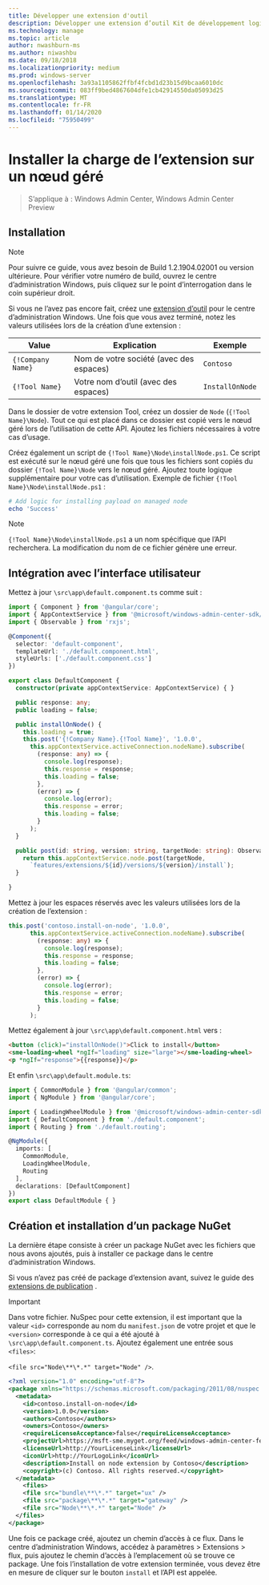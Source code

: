 ```yaml
---
title: Développer une extension d'outil
description: Développer une extension d’outil Kit de développement logiciel (SDK) du centre d’administration Windows (projet Honolulu)
ms.technology: manage
ms.topic: article
author: nwashburn-ms
ms.author: niwashbu
ms.date: 09/18/2018
ms.localizationpriority: medium
ms.prod: windows-server
ms.openlocfilehash: 3a93a1105862ffbf4fcbd1d23b15d9bcaa6010dc
ms.sourcegitcommit: 083ff9bed4867604dfe1cb42914550da05093d25
ms.translationtype: MT
ms.contentlocale: fr-FR
ms.lasthandoff: 01/14/2020
ms.locfileid: "75950499"
---
```

# <a name="install-extension-payload-on-a-managed-node"></a>Installer la charge de l’extension sur un nœud géré

>S’applique à : Windows Admin Center, Windows Admin Center Preview

## <a name="setup"></a>Installation
> [!NOTE]
> Pour suivre ce guide, vous avez besoin de Build 1.2.1904.02001 ou version ultérieure. Pour vérifier votre numéro de build, ouvrez le centre d’administration Windows, puis cliquez sur le point d’interrogation dans le coin supérieur droit.

Si vous ne l’avez pas encore fait, créez une [extension d’outil](../develop-tool.md) pour le centre d’administration Windows. Une fois que vous avez terminé, notez les valeurs utilisées lors de la création d’une extension :

| Value | Explication | Exemple |
| ----- | ----------- | ------- |
| ```{!Company Name}``` | Nom de votre société (avec des espaces) | ```Contoso``` |
| ```{!Tool Name}``` | Votre nom d’outil (avec des espaces) | ```InstallOnNode``` |

Dans le dossier de votre extension Tool, créez un dossier de ```Node``` (```{!Tool Name}\Node```). Tout ce qui est placé dans ce dossier est copié vers le nœud géré lors de l’utilisation de cette API. Ajoutez les fichiers nécessaires à votre cas d’usage. 

Créez également un script de ```{!Tool Name}\Node\installNode.ps1```. Ce script est exécuté sur le nœud géré une fois que tous les fichiers sont copiés du dossier ```{!Tool Name}\Node``` vers le nœud géré. Ajoutez toute logique supplémentaire pour votre cas d’utilisation. Exemple de fichier ```{!Tool Name}\Node\installNode.ps1``` :

``` ps1
# Add logic for installing payload on managed node
echo 'Success'
```

> [!NOTE]
> ```{!Tool Name}\Node\installNode.ps1``` a un nom spécifique que l’API recherchera. La modification du nom de ce fichier génère une erreur.


## <a name="integration-with-ui"></a>Intégration avec l’interface utilisateur

Mettez à jour ```\src\app\default.component.ts``` comme suit :

``` ts
import { Component } from '@angular/core';
import { AppContextService } from '@microsoft/windows-admin-center-sdk/angular';
import { Observable } from 'rxjs';

@Component({
  selector: 'default-component',
  templateUrl: './default.component.html',
  styleUrls: ['./default.component.css']
})

export class DefaultComponent {
  constructor(private appContextService: AppContextService) { }

  public response: any;
  public loading = false;

  public installOnNode() {
    this.loading = true;
    this.post('{!Company Name}.{!Tool Name}', '1.0.0',
      this.appContextService.activeConnection.nodeName).subscribe(
        (response: any) => {
          console.log(response);
          this.response = response;
          this.loading = false;
        },
        (error) => {
          console.log(error);
          this.response = error;
          this.loading = false;
        }
      );
  }

  public post(id: string, version: string, targetNode: string): Observable<any> {
    return this.appContextService.node.post(targetNode,
      `features/extensions/${id}/versions/${version}/install`);
  }

}
```
Mettez à jour les espaces réservés avec les valeurs utilisées lors de la création de l’extension :
``` ts
this.post('contoso.install-on-node', '1.0.0',
      this.appContextService.activeConnection.nodeName).subscribe(
        (response: any) => {
          console.log(response);
          this.response = response;
          this.loading = false;
        },
        (error) => {
          console.log(error);
          this.response = error;
          this.loading = false;
        }
      );
```

Mettez également à jour ```\src\app\default.component.html``` vers :
``` html
<button (click)="installOnNode()">Click to install</button>
<sme-loading-wheel *ngIf="loading" size="large"></sme-loading-wheel>
<p *ngIf="response">{{response}}</p>
```
Et enfin ```\src\app\default.module.ts```:
``` ts
import { CommonModule } from '@angular/common';
import { NgModule } from '@angular/core';

import { LoadingWheelModule } from '@microsoft/windows-admin-center-sdk/angular';
import { DefaultComponent } from './default.component';
import { Routing } from './default.routing';

@NgModule({
  imports: [
    CommonModule,
    LoadingWheelModule,
    Routing
  ],
  declarations: [DefaultComponent]
})
export class DefaultModule { }

```

## <a name="creating-and-installing-a-nuget-package"></a>Création et installation d’un package NuGet

La dernière étape consiste à créer un package NuGet avec les fichiers que nous avons ajoutés, puis à installer ce package dans le centre d’administration Windows.

Si vous n’avez pas créé de package d’extension avant, suivez le guide des [extensions de publication](../publish-extensions.md) . 
> [!IMPORTANT]
> Dans votre fichier. NuSpec pour cette extension, il est important que la valeur ```<id>``` corresponde au nom du ```manifest.json``` de votre projet et que le ```<version>``` corresponde à ce qui a été ajouté à ```\src\app\default.component.ts```. Ajoutez également une entrée sous ```<files>```: 
> 
> ```<file src="Node\**\*.*" target="Node" />```.

``` xml
<?xml version="1.0" encoding="utf-8"?>
<package xmlns="https://schemas.microsoft.com/packaging/2011/08/nuspec.xsd">
  <metadata>
    <id>contoso.install-on-node</id>
    <version>1.0.0</version>
    <authors>Contoso</authors>
    <owners>Contoso</owners>
    <requireLicenseAcceptance>false</requireLicenseAcceptance>
    <projectUrl>https://msft-sme.myget.org/feed/windows-admin-center-feed/package/nuget/contoso.sme.install-on-node-extension</projectUrl>
    <licenseUrl>http://YourLicenseLink</licenseUrl>
    <iconUrl>http://YourLogoLink</iconUrl>
    <description>Install on node extension by Contoso</description>
    <copyright>(c) Contoso. All rights reserved.</copyright> 
  </metadata>
    <files>
    <file src="bundle\**\*.*" target="ux" />
    <file src="package\**\*.*" target="gateway" />
    <file src="Node\**\*.*" target="Node" />
  </files>
</package>
```

Une fois ce package créé, ajoutez un chemin d’accès à ce flux. Dans le centre d’administration Windows, accédez à paramètres > Extensions > flux, puis ajoutez le chemin d’accès à l’emplacement où se trouve ce package. Une fois l’installation de votre extension terminée, vous devez être en mesure de cliquer sur le bouton ```install``` et l’API est appelée.  
